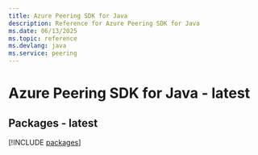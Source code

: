 ```yaml
---
title: Azure Peering SDK for Java
description: Reference for Azure Peering SDK for Java
ms.date: 06/13/2025
ms.topic: reference
ms.devlang: java
ms.service: peering
---
```

# Azure Peering SDK for Java - latest
## Packages - latest
[!INCLUDE [packages](peering-index.md)]